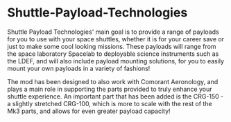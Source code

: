 # Shuttle-Payload-Technologies

Shuttle Payload Technologies' main goal is to provide a range of payloads for you to use with your space shuttles, whether it is for your career save or just to make some cool looking missions. These payloads will range from the space laboratory Spacelab to deployable science instruments such as the LDEF, and will also include payload mounting solutions, for you to easily mount your own payloads in a variety of fashions!

The mod has been designed to also work with Comorant Aeronology, and plays a main role in supporting the parts provided to truly enhance your shuttle experience. An important part that has been added is the CRG-150 - a slightly stretched CRG-100, which is more to scale with the rest of the Mk3 parts, and allows for even greater payload capacity!
